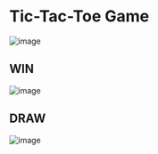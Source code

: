 # Tic-Tac-Toe Game
![image](https://github.com/girirajtomar/Hands-on/assets/45397761/a613a5e5-7577-40f6-9720-1b8fae9a4417)
## WIN
![image](https://github.com/girirajtomar/Hands-on/assets/45397761/c8fc7f1f-eaa3-4d66-805b-dbe71c753040)
## DRAW
![image](https://github.com/girirajtomar/Hands-on/assets/45397761/eb03ba7f-d258-4a02-a43c-984db97cd642)
